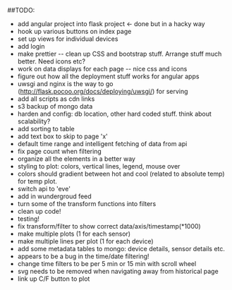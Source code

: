 
##TODO:

* add angular project into flask project <- done but in a hacky way
* hook up various buttons on index page
* set up views for individual devices
* add login
* make prettier -- clean up CSS and bootstrap stuff. Arrange stuff much better. Need icons etc?
* work on data displays for each page -- nice css and icons
* figure out how all the deployment stuff works for angular apps
* uwsgi and nginx is the way to go (http://flask.pocoo.org/docs/deploying/uwsgi/) for serving
* add all scripts as cdn links
* s3 backup of mongo data
* harden and config: db location, other hard coded stuff. think about scalability?
* add sorting to table
* add text box to skip to page 'x'
* default time range and intelligent fetching of data from api
* fix page count when filtering
* organize all the elements in a better way
* styling to plot: colors, vertical lines, legend, mouse over
* colors should gradient between hot and cool (related to absolute temp) for temp plot.
* switch api to 'eve'
* add in wundergroud feed
* turn some of the transform functions into filters
* clean up code!
* testing!
* fix transform/filter to show correct data/axis/timestamp(*1000)
* make multiple plots (1 for each sensor)
* make multiple lines per plot (1 for each device)
* add some metadata tables to mongo: device details, sensor details etc.
* appears to be a bug in the time/date filtering!
* change time filters to be per 5 min or 15 min with scroll wheel
* svg needs to be removed when navigating away from historical page
* link up C/F button to plot

